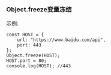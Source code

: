 ### Object.freeze变量冻结

示例:
	
	const HOST = {
		url: "https://www.baidu.com/api",
		port: 443
	};
	Object.freeze(HOST);
	HOST.port = 80;
	console.log(HOST); //443
	
	
	
